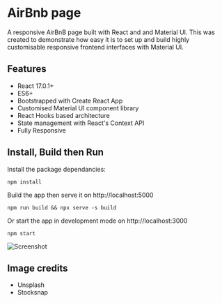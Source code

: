 # AirBnb page

A responsive AirBnB page built with React and and Material UI. This was created to demonstrate how easy it is to set up and build highly customisable responsive frontend interfaces with Material UI.

## Features

- React 17.0.1+
- ES6+
- Bootstrapped with Create React App
- Customised Material UI component library
- React Hooks based architecture
- State management with React's Context API
- Fully Responsive

## Install, Build then Run

Install the package dependancies:

```
npm install
```

Build the app then serve it on http://localhost:5000

```
npm run build && npx serve -s build
```

Or start the app in development mode on http://localhost:3000

```
npm start
```

![Screenshot](https://saturate109.github.io/airbnb-demo/static/media/images/Lovely-4-bedroom-house-private-patio-garden-Houses-for-Rent-in-Greater-London-England-United-Kingdom.jpg 'Screenshot')

## Image credits

- Unsplash
- Stocksnap
